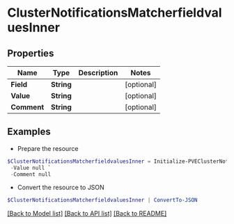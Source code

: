 # ClusterNotificationsMatcherfieldvaluesInner
## Properties

Name | Type | Description | Notes
------------ | ------------- | ------------- | -------------
**Field** | **String** |  | [optional] 
**Value** | **String** |  | [optional] 
**Comment** | **String** |  | [optional] 

## Examples

- Prepare the resource
```powershell
$ClusterNotificationsMatcherfieldvaluesInner = Initialize-PVEClusterNotificationsMatcherfieldvaluesInner  -Field null `
 -Value null `
 -Comment null
```

- Convert the resource to JSON
```powershell
$ClusterNotificationsMatcherfieldvaluesInner | ConvertTo-JSON
```

[[Back to Model list]](../README.md#documentation-for-models) [[Back to API list]](../README.md#documentation-for-api-endpoints) [[Back to README]](../README.md)

